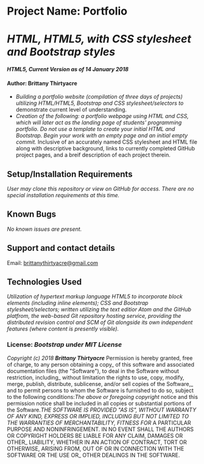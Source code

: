 # Project Name: Portfolio
# _HTML, HTML5, with CSS stylesheet and Bootstrap styles_
#### _HTML5, Current Version as of 14 January 2018_
#### Author: Brittany Thirtyacre
* _Building a portfolio website (compilation of three days of projects) ultilizing HTML/HTML5, Bootstrap and CSS stylesheet/selectors to_
demonstrate current level of understanding.
* _Creation of the following: a portfolio webpage using HTML and CSS, which will later act as the landing page of students' programming portfolio. Do not use a template to create your initial HTML and Bootstrap. Begin your work with an empty page and an initial empty commit._
Inclusive of an accurately named CSS stylesheet and HTML file along with descriptive background, links to currently completed GitHub project pages,
and a breif description of each project therein. 
## Setup/Installation Requirements
_User may clone this repository or view on GitHub for access. There are no special installation requirements at this time._
## Known Bugs
_No known issues are present._
## Support and contact details
Email: brittanythirtyacre@gmail.com 
## Technologies Used
_Utilization of hypertext markup language HTML5 to incorporate block elements (including inline elements); CSS and Bootstrap stylesheet/selectors; written utilizing the text editior Atom and the GitHub platfrom, the web-based Git repository hosting service, providing the distributed revision control and SCM of Git alongside its own independent features (where content is presently visible)._
### License: *_Bootstrap under MIT License_*

_Copyright (c) 2018 **_Brittany Thirtyacre_**_ Permission is hereby granted, free of charge, to any person obtaining a copy_
of this software and associated documentation files (the "Software"), to deal in the Software without restriction, including_
without limitation the rights to use, copy, modify, merge, publish, distribute, sublicense, and/or sell copies of the Software,_
and to permit persons to whom the Software is furnished to do so, subject to the following conditions:_The above or foregoing copyright_
notice and this permission notice shall be included in all copies or substantial portions of the Software.__THE SOFTWARE IS PROVIDED_
"AS IS", WITHOUT WARRANTY OF ANY KIND, EXPRESS OR IMPLIED, INCLUDING BUT NOT LIMITED TO THE WARRANTIES OF MERCHANTABILITY, FITNESS FOR_
A PARTICULAR PURPOSE AND NONINFRINGEMENT. IN NO EVENT SHALL THE AUTHORS OR COPYRIGHT HOLDERS BE LIABLE FOR ANY CLAIM, DAMAGES OR OTHER_
LIABILITY, WHETHER IN AN ACTION OF CONTRACT, TORT OR OTHERWISE, ARISING FROM, OUT OF OR IN CONNECTION WITH THE SOFTWARE OR THE USE OR_
OTHER DEALINGS IN THE SOFTWARE.
